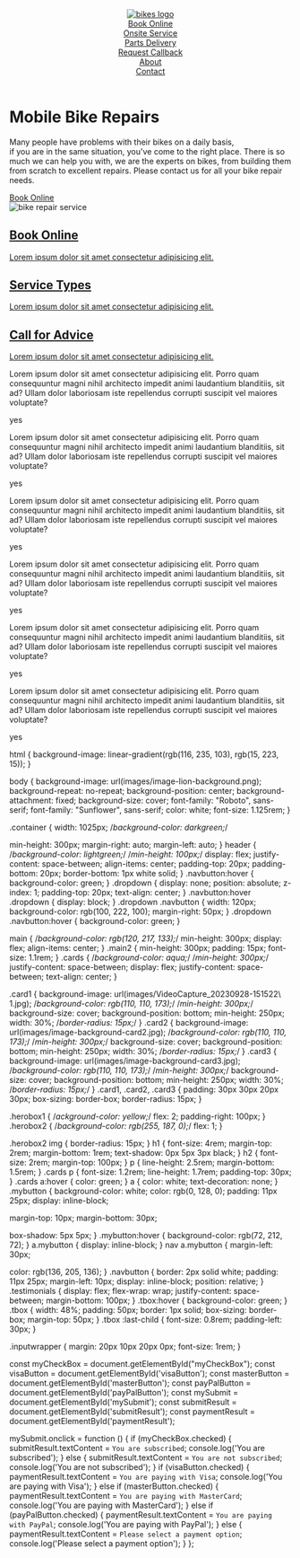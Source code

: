 <!DOCTYPE html>
<html lang="en">
<head>
<meta charset="UTF-8" />
<meta name="viewport" content="width=device-width, initial-scale=1.0" />
<title>Bike repair shop</title>
<link rel="preconnect" href="https://fonts.googleapis.com" />
<link rel="preconnect" href="https://fonts.gstatic.com" crossorigin />
<link rel="preconnect" href="https://fonts.googleapis.com" />
<link rel="preconnect" href="https://fonts.gstatic.com" crossorigin />

<link
href="https://fonts.googleapis.com/css2?family=Roboto:wght@300;400&family=Sunflower:wght@300&display=swap"
rel="stylesheet" />
<!-- This is Eric Meyer's css rest -->
<link rel="stylesheet" href="css-reset.css" />
<!-- This is my css -->
<link rel="stylesheet" href="style.css" />
</head>

<body>
<div class="container">
<header>
<!-- This is where the navbar goes, in the container, in the header -->
<div class="logo">
<a href="index.html"
><img src="images/logo-roar-bikes.png" alt="bikes logo"
/></a>
</div>

<nav>
<div class="navbutton">
<a href="#">Book Online</a>
<div class="dropdown">
<div class="navbutton"><a href="">Onsite Service</a></div>
<div class="navbutton"><a href="">Parts Delivery</a></div>
<div class="navbutton"><a href="">Request Callback</a></div>
</div>
</div>

<div class="navbutton"><a href="#">About</a></div>

<div class="navbutton"><a href="contact.html">Contact</a></div>
</nav>
</header>

<!-- This is in the main section HEROBOX1-->
<main>
<div class="herobox1">
<h1>Mobile Bike Repairs</h1>
<p>
Many people have problems with their bikes on a daily basis, <br />
if you are in the same situation, you've come to the right place. There is so
much we can help you with, we are the experts on bikes, from building them from
scratch to excellent repairs. Please contact us for all your bike repair needs.
</p>
<a href="testpage.html" class="mybutton">Book Online</a>
</div>

<!-- HEROBOX2 -->
<div class="herobox2">
<img src="images/image-bike-repair-service.jpg" alt="bike repair service" />
</div>
</main>

<div class="cards">
<div class="card1">
<a href="bookonline.html">
<h2>Book Online</h2>
<p>Lorem ipsum dolor sit amet consectetur adipisicing elit.</p>
</a>
</div>

<div class="card2">
<a href="#">
<h2>Service Types</h2>
<p>Lorem ipsum dolor sit amet consectetur adipisicing elit.</p>
</a>
</div>

<div class="card3">
<a href="#">
<h2>Call for Advice</h2>
<p>Lorem ipsum dolor sit amet consectetur adipisicing elit.</p>
</a>
</div>
</div>
<div class="testimonials">
<div class="tbox">
<p>
Lorem ipsum dolor sit amet consectetur adipisicing elit. Porro quam consequuntur
magni nihil architecto impedit animi laudantium blanditiis, sit ad? Ullam dolor
laboriosam iste repellendus corrupti suscipit vel maiores voluptate?
</p>
<p>yes</p>
</div>

<div class="tbox">
<p>
Lorem ipsum dolor sit amet consectetur adipisicing elit. Porro quam consequuntur
magni nihil architecto impedit animi laudantium blanditiis, sit ad? Ullam dolor
laboriosam iste repellendus corrupti suscipit vel maiores voluptate?
</p>
<p>yes</p>
</div>

<div class="tbox">
<p>
Lorem ipsum dolor sit amet consectetur adipisicing elit. Porro quam consequuntur
magni nihil architecto impedit animi laudantium blanditiis, sit ad? Ullam dolor
laboriosam iste repellendus corrupti suscipit vel maiores voluptate?
</p>
<p>yes</p>
</div>

<div class="tbox">
<p>
Lorem ipsum dolor sit amet consectetur adipisicing elit. Porro quam consequuntur
magni nihil architecto impedit animi laudantium blanditiis, sit ad? Ullam dolor
laboriosam iste repellendus corrupti suscipit vel maiores voluptate?
</p>
<p>yes</p>
</div>

<div class="tbox">
<p>
Lorem ipsum dolor sit amet consectetur adipisicing elit. Porro quam consequuntur
magni nihil architecto impedit animi laudantium blanditiis, sit ad? Ullam dolor
laboriosam iste repellendus corrupti suscipit vel maiores voluptate?
</p>
<p>yes</p>
</div>
<div class="tbox">
<p>
Lorem ipsum dolor sit amet consectetur adipisicing elit. Porro quam consequuntur
magni nihil architecto impedit animi laudantium blanditiis, sit ad? Ullam dolor
laboriosam iste repellendus corrupti suscipit vel maiores voluptate?
</p>
<p>yes</p>
</div>
</div>
</div>

<script src="script.js"></script>
</body>
</html>








html {
  background-image: linear-gradient(rgb(116, 235, 103), rgb(15, 223, 15));
}

body {
  background-image: url(images/image-lion-background.png);
  background-repeat: no-repeat;
  background-position: center;
  background-attachment: fixed;
  background-size: cover;
  font-family: "Roboto", sans-serif;
  font-family: "Sunflower", sans-serif;
  color: white;
  font-size: 1.125rem;
}

.container {
  width: 1025px;
  /*background-color: darkgreen;*/

  min-height: 300px;
  margin-right: auto;
  margin-left: auto;
}
header {
  /*background-color: lightgreen;*/
  /*min-height: 100px;*/
  display: flex;
  justify-content: space-between;
  align-items: center;
  padding-top: 20px;
  padding-bottom: 20px;
  border-bottom: 1px white solid;
}
.navbutton:hover {
  background-color: green;
}
.dropdown {
  display: none;
  position: absolute;
  z-index: 1;
  padding-top: 20px;
  text-align: center;
}
.navbutton:hover .dropdown {
  display: block;
}
.dropdown .navbutton {
  width: 120px;
  background-color: rgb(100, 222, 100);
  margin-right: 50px;
}
.dropdown .navbutton:hover {
  background-color: green;
}

main {
  /*background-color: rgb(120, 217, 133);*/
  min-height: 300px;
  display: flex;
  align-items: center;
}
.main2 {
  min-height: 300px;
  padding: 15px;
  font-size: 1.1rem;
}
.cards {
  /*background-color: aqua;*/
  /*min-height: 300px;*/
  justify-content: space-between;
  display: flex;
  justify-content: space-between;
  text-align: center;
}

.card1 {
  background-image: url(images/VideoCapture_20230928-151522\ 1.jpg);
  /*background-color: rgb(110, 110, 173);*/
  /*min-height: 300px;*/
  background-size: cover;
  background-position: bottom;
  min-height: 250px;
  width: 30%;
  /*border-radius: 15px;*/
}
.card2 {
  background-image: url(images/image-background-card2.jpg);
  /*background-color: rgb(110, 110, 173);*/
  /*min-height: 300px;*/
  background-size: cover;
  background-position: bottom;
  min-height: 250px;
  width: 30%;
  /*border-radius: 15px;*/
}
.card3 {
  background-image: url(images/image-background-card3.jpg);
  /*background-color: rgb(110, 110, 173);*/
  /*min-height: 300px;*/
  background-size: cover;
  background-position: bottom;
  min-height: 250px;
  width: 30%;
  /*border-radius: 15px;*/
}
.card1,
.card2,
.card3 {
  padding: 30px 30px 20px 30px;
  box-sizing: border-box;
  border-radius: 15px;
}

.herobox1 {
  /*ackground-color: yellow;*/
  flex: 2;
  padding-right: 100px;
}
.herobox2 {
  /*background-color: rgb(255, 187, 0);*/
  flex: 1;
}

.herobox2 img {
  border-radius: 15px;
}
h1 {
  font-size: 4rem;
  margin-top: 2rem;
  margin-bottom: 1rem;
  text-shadow: 0px 5px 3px black;
}
h2 {
  font-size: 2rem;
  margin-top: 100px;
}
p {
  line-height: 2.5rem;
  margin-bottom: 1.5rem;
}
.cards p {
  font-size: 1.2rem;
  line-height: 1.7rem;
  padding-top: 30px;
}
.cards a:hover {
  color: green;
}
a {
  color: white;
  text-decoration: none;
}
.mybutton {
  background-color: white;
  color: rgb(0, 128, 0);
  padding: 11px 25px;
  display: inline-block;

  margin-top: 10px;
  margin-bottom: 30px;

  box-shadow: 5px 5px;
}
.mybutton:hover {
  background-color: rgb(72, 212, 72);
}
a.mybutton {
  display: inline-block;
}
nav a.mybutton {
  margin-left: 30px;

  color: rgb(136, 205, 136);
}
.navbutton {
  border: 2px solid white;
  padding: 11px 25px;
  margin-left: 10px;
  display: inline-block;
  position: relative;
}
.testimonials {
  display: flex;
  flex-wrap: wrap;
  justify-content: space-between;
  margin-bottom: 100px;
}
.tbox:hover {
  background-color: green;
}
.tbox {
  width: 48%;
  padding: 50px;
  border: 1px solid;
  box-sizing: border-box;
  margin-top: 50px;
}
.tbox :last-child {
  font-size: 0.8rem;
  padding-left: 30px;
}

.inputwrapper {
  margin: 20px 10px 20px 0px;
  font-size: 1rem;
}



const myCheckBox = document.getElementById("myCheckBox");
const visaButton = document.getElementById('visaButton');
const masterButton = document.getElementById('masterButton');
const payPalButton = document.getElementById('payPalButton');
const mySubmit = document.getElementById('mySubmit');
const submitResult = document.getElementById('submitResult');
const paymentResult = document.getElementById('paymentResult');

mySubmit.onclick = function () {
if (myCheckBox.checked) {
submitResult.textContent = `You are subscribed`;
console.log('You are subscribed');
} else {
submitResult.textContent = `You are not subscribed`;
console.log('You are not subscribed');
}
if (visaButton.checked) {
paymentResult.textContent = `You are paying with Visa`;
console.log('You are paying with Visa');
} else if (masterButton.checked) {
paymentResult.textContent = `You are paying with MasterCard`;
console.log('You are paying with MasterCard');
} else if (payPalButton.checked) {
paymentResult.textContent = `You are paying with PayPal`;
console.log('You are paying with PayPal');
} else {
paymentResult.textContent = `Please select a payment option`;
console.log('Please select a payment option');
}
};

